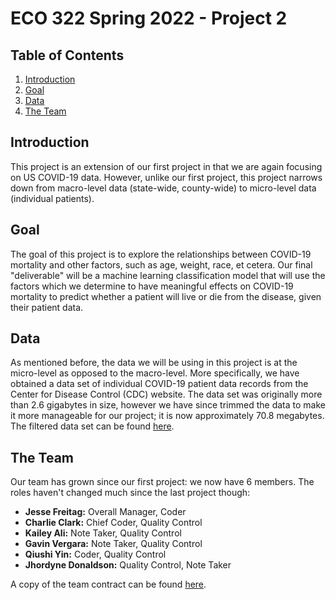 # ECO 322 Spring 2022 - Project 2

## Table of Contents

1. [Introduction](#introduction)
2. [Goal](#goal)
3. [Data](#data)
4. [The Team](#the-team)

## Introduction

This project is an extension of our first project in that we are again focusing on US COVID-19 data. However, unlike our first project, this project narrows down from macro-level data (state-wide, county-wide) to micro-level data (individual patients).

## Goal

The goal of this project is to explore the relationships between COVID-19 mortality and other factors, such as age, weight, race, et cetera. Our final "deliverable" will be a machine learning classification model that will use the factors which we determine to have meaningful effects on COVID-19 mortality to predict whether a patient will live or die from the disease, given their patient data.

## Data 

As mentioned before, the data we will be using in this project is at the micro-level as opposed to the macro-level. More specifically, we have obtained a data set of individual COVID-19 patient data records from the Center for Disease Control (CDC) website. The data set was originally more than 2.6 gigabytes in size, however we have since trimmed the data to make it more manageable for our project; it is now approximately 70.8 megabytes. The filtered data set can be found [here](./project-filtered-data.csv).

## The Team

Our team has grown since our first project: we now have 6 members. The roles haven't changed much since the last project though:

  - **Jesse Freitag:** Overall Manager, Coder
  - **Charlie Clark:** Chief Coder, Quality Control
  - **Kailey Ali:** Note Taker, Quality Control
  - **Gavin Vergara:** Note Taker, Quality Control
  - **Qiushi Yin:** Coder, Quality Control
  - **Jhordyne Donaldson:** Quality Control, Note Taker

A copy of the team contract can be found [here](./project-2-group-contract.pdf).